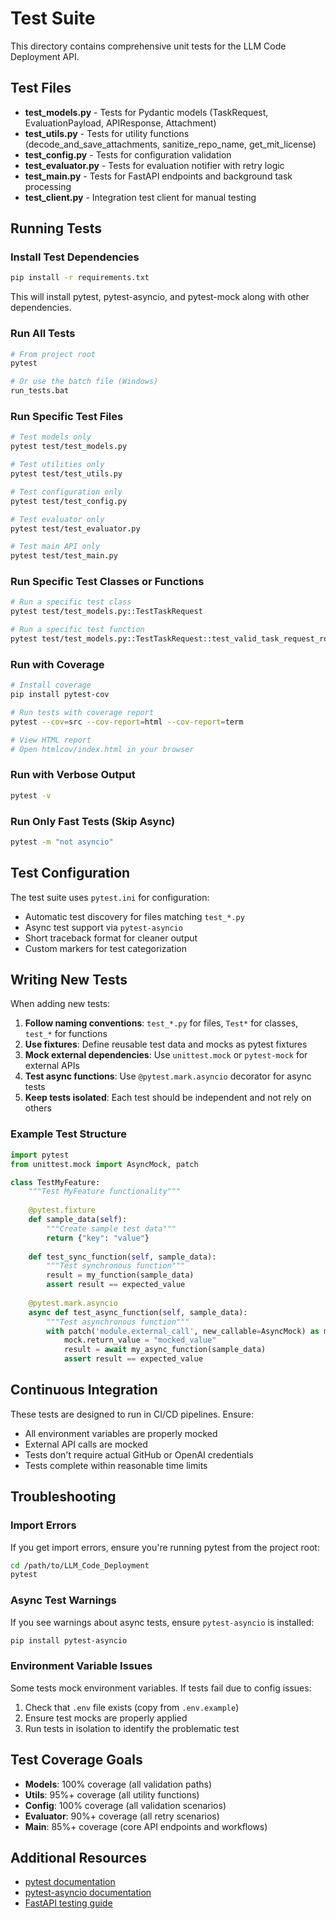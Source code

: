 # Test Suite

This directory contains comprehensive unit tests for the LLM Code Deployment API.

## Test Files

- **test_models.py** - Tests for Pydantic models (TaskRequest, EvaluationPayload, APIResponse, Attachment)
- **test_utils.py** - Tests for utility functions (decode_and_save_attachments, sanitize_repo_name, get_mit_license)
- **test_config.py** - Tests for configuration validation
- **test_evaluator.py** - Tests for evaluation notifier with retry logic
- **test_main.py** - Tests for FastAPI endpoints and background task processing
- **test_client.py** - Integration test client for manual testing

## Running Tests

### Install Test Dependencies

```bash
pip install -r requirements.txt
```

This will install pytest, pytest-asyncio, and pytest-mock along with other dependencies.

### Run All Tests

```bash
# From project root
pytest

# Or use the batch file (Windows)
run_tests.bat
```

### Run Specific Test Files

```bash
# Test models only
pytest test/test_models.py

# Test utilities only
pytest test/test_utils.py

# Test configuration only
pytest test/test_config.py

# Test evaluator only
pytest test/test_evaluator.py

# Test main API only
pytest test/test_main.py
```

### Run Specific Test Classes or Functions

```bash
# Run a specific test class
pytest test/test_models.py::TestTaskRequest

# Run a specific test function
pytest test/test_models.py::TestTaskRequest::test_valid_task_request_round1
```

### Run with Coverage

```bash
# Install coverage
pip install pytest-cov

# Run tests with coverage report
pytest --cov=src --cov-report=html --cov-report=term

# View HTML report
# Open htmlcov/index.html in your browser
```

### Run with Verbose Output

```bash
pytest -v
```

### Run Only Fast Tests (Skip Async)

```bash
pytest -m "not asyncio"
```

## Test Configuration

The test suite uses `pytest.ini` for configuration:
- Automatic test discovery for files matching `test_*.py`
- Async test support via `pytest-asyncio`
- Short traceback format for cleaner output
- Custom markers for test categorization

## Writing New Tests

When adding new tests:

1. **Follow naming conventions**: `test_*.py` for files, `Test*` for classes, `test_*` for functions
2. **Use fixtures**: Define reusable test data and mocks as pytest fixtures
3. **Mock external dependencies**: Use `unittest.mock` or `pytest-mock` for external APIs
4. **Test async functions**: Use `@pytest.mark.asyncio` decorator for async tests
5. **Keep tests isolated**: Each test should be independent and not rely on others

### Example Test Structure

```python
import pytest
from unittest.mock import AsyncMock, patch

class TestMyFeature:
    """Test MyFeature functionality"""
    
    @pytest.fixture
    def sample_data(self):
        """Create sample test data"""
        return {"key": "value"}
    
    def test_sync_function(self, sample_data):
        """Test synchronous function"""
        result = my_function(sample_data)
        assert result == expected_value
    
    @pytest.mark.asyncio
    async def test_async_function(self, sample_data):
        """Test asynchronous function"""
        with patch('module.external_call', new_callable=AsyncMock) as mock:
            mock.return_value = "mocked_value"
            result = await my_async_function(sample_data)
            assert result == expected_value
```

## Continuous Integration

These tests are designed to run in CI/CD pipelines. Ensure:
- All environment variables are properly mocked
- External API calls are mocked
- Tests don't require actual GitHub or OpenAI credentials
- Tests complete within reasonable time limits

## Troubleshooting

### Import Errors

If you get import errors, ensure you're running pytest from the project root:
```bash
cd /path/to/LLM_Code_Deployment
pytest
```

### Async Test Warnings

If you see warnings about async tests, ensure `pytest-asyncio` is installed:
```bash
pip install pytest-asyncio
```

### Environment Variable Issues

Some tests mock environment variables. If tests fail due to config issues:
1. Check that `.env` file exists (copy from `.env.example`)
2. Ensure test mocks are properly applied
3. Run tests in isolation to identify the problematic test

## Test Coverage Goals

- **Models**: 100% coverage (all validation paths)
- **Utils**: 95%+ coverage (all utility functions)
- **Config**: 100% coverage (all validation scenarios)
- **Evaluator**: 90%+ coverage (all retry scenarios)
- **Main**: 85%+ coverage (core API endpoints and workflows)

## Additional Resources

- [pytest documentation](https://docs.pytest.org/)
- [pytest-asyncio documentation](https://pytest-asyncio.readthedocs.io/)
- [FastAPI testing guide](https://fastapi.tiangolo.com/tutorial/testing/)
